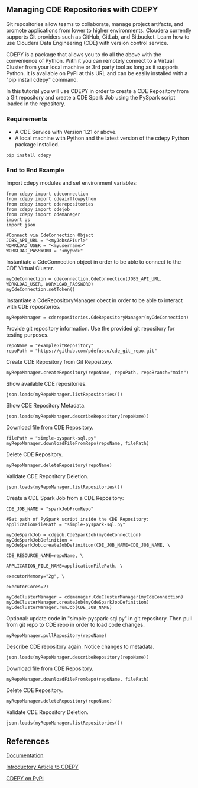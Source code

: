 ## Managing CDE Repositories with CDEPY

Git repositories allow teams to collaborate, manage project artifacts, and promote applications from lower to higher environments. Cloudera currently supports Git providers such as GitHub, GitLab, and Bitbucket. Learn how to use Cloudera Data Engineering (CDE) with version control service.

CDEPY is a package that allows you to do all the above with the convenience of Python. With it you can remotely connect to a Virtual Cluster from your local machine or 3rd party tool as long as it supports Python. It is available on PyPi at this URL and can be easily installed with a "pip install cdepy" command.

In this tutorial you will use CDEPY in order to create a CDE Repository from a Git repository and create a CDE Spark Job using the PySpark script loaded in the repository.  

### Requirements

* A CDE Service with Version 1.21 or above.
* A local machine with Python and the latest version of the cdepy Python package installed.

```
pip install cdepy
```

### End to End Example

Import cdepy modules and set environment variables:

```
from cdepy import cdeconnection
from cdepy import cdeairflowpython
from cdepy import cderepositories
from cdepy import cdejob
from cdepy import cdemanager
import os
import json

#Connect via CdeConnection Object
JOBS_API_URL = "<myJobsAPIurl>"
WORKLOAD_USER = "<myusername>"
WORKLOAD_PASSWORD = "<mypwd>"
```

Instantiate a CdeConnection object in order to be able to connect to the CDE Virtual Cluster.

```
myCdeConnection = cdeconnection.CdeConnection(JOBS_API_URL, WORKLOAD_USER, WORKLOAD_PASSWORD)
myCdeConnection.setToken()
```

Instantiate a CdeRepositoryManager obect in order to be able to interact with CDE repositories.

```
myRepoManager = cderepositories.CdeRepositoryManager(myCdeConnection)
```

Provide git repository information. Use the provided git repository for testing purposes.

```
repoName = "exampleGitRepository"
repoPath = "https://github.com/pdefusco/cde_git_repo.git"
```

Create CDE Repository from Git Repository.

```
myRepoManager.createRepository(repoName, repoPath, repoBranch="main")
```

Show available CDE repositories.

```
json.loads(myRepoManager.listRepositories())
```

Show CDE Repository Metadata.

```
json.loads(myRepoManager.describeRepository(repoName))
```

Download file from CDE Repository.

```
filePath = "simple-pyspark-sql.py"
myRepoManager.downloadFileFromRepo(repoName, filePath)
```

Delete CDE Repository.

```
myRepoManager.deleteRepository(repoName)
```

Validate CDE Repository Deletion.

```
json.loads(myRepoManager.listRepositories())
```

Create a CDE Spark Job from a CDE Repository:

```
CDE_JOB_NAME = "sparkJobFromRepo"

#Set path of PySpark script inside the CDE Repository:
applicationFilePath = "simple-pyspark-sql.py"

myCdeSparkJob = cdejob.CdeSparkJob(myCdeConnection)
myCdeSparkJobDefinition = myCdeSparkJob.createJobDefinition(CDE_JOB_NAME=CDE_JOB_NAME, \
                                                            CDE_RESOURCE_NAME=repoName, \
                                                            APPLICATION_FILE_NAME=applicationFilePath, \
                                                            executorMemory="2g", \
                                                            executorCores=2)

myCdeClusterManager = cdemanager.CdeClusterManager(myCdeConnection)
myCdeClusterManager.createJob(myCdeSparkJobDefinition)
myCdeClusterManager.runJob(CDE_JOB_NAME)
```

Optional: update code in "simple-pyspark-sql.py" in git repository.
Then pull from git repo to CDE repo in order to load code changes.

```
myRepoManager.pullRepository(repoName)
```

Describe CDE repository again. Notice changes to metadata.

```
json.loads(myRepoManager.describeRepository(repoName))
```

Download file from CDE Repository.

```
myRepoManager.downloadFileFromRepo(repoName, filePath)
```

Delete CDE Repository.

```
myRepoManager.deleteRepository(repoName)
```

Validate CDE Repository Deletion.

```
json.loads(myRepoManager.listRepositories())
```

## References

[Documentation](https://docs.cloudera.com/data-engineering/1.5.3/manage-jobs/topics/cde-git-repo.html)

[Introductory Article to CDEPY](https://community.cloudera.com/t5/Community-Articles/CDEPY-a-Python-Package-to-work-with-Cloudera-Data/ta-p/378015)

[CDEPY on PyPi](https://pypi.org/project/cdepy/)
